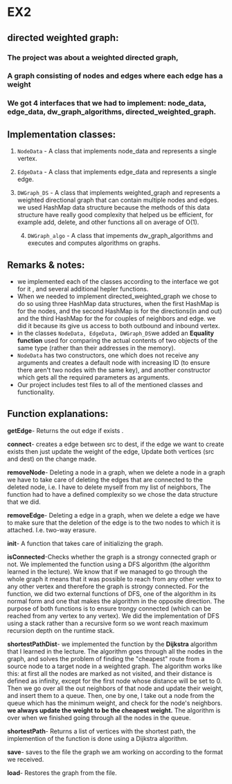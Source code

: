 # EX2
## directed  weighted graph:
### The project was about a weighted directed graph,
 ### A graph consisting of nodes and edges where each edge has a weight
### We got 4 interfaces that we had to implement: node_data, edge_data, dw_graph_algorithms, directed_weighted_graph.

## Implementation classes:

 1. `NodeData` - A class that implements node_data and represents a single vertex.
 2. `EdgeData` - A class that implements edge_data and represents a single edge.
 3. `DWGraph_DS` - A class that implements weighted_graph and represents a weighted directional graph that can contain multiple nodes and edges. we used HashMap data structure because the methods of this data structure have really good complexity that helped us be efficient, for example add, delete, and other functions all on average of O(1).
 
    4. `DWGraph_algo` - A class that impements dw_graph_algorithms and executes and computes algorithms on graphs.
    

## Remarks & notes:

 - we implemented each of the classes according to the interface we got for it , and several additional hepler functions.
 - When we needed to implement directed_weighted_graph we chose to do so using three HashMap data structures, when the first HashMap is for the nodes, and the second HashMap is for the directions(in and out) and the third HashMap for the for couples of neighbors and edge. we did it because its give us access to both outbound and inbound vertex. 
 - in the classes `NodeData, EdgeData, DWGraph_DS`we added an **Equality function** used for comparing the actual contents of two objects of the same type (rather than their addresses in the memory).
 - `NodeData` has two constructors, one which does not receive any arguments and creates a default node with increasing ID (to ensure there aren't two nodes with the same key), and another constructor which gets all the required parameters as arguments.
 - Our project includes test files to all of the mentioned classes and functionality.
## Function explanations:

**getEdge**- Returns the  out edge if exists .

**connect**- creates a edge between src to dest, if the edge we want to create exists then just update the weight of the edge, Update both vertices (src and dest) on the change made.

**removeNode**- Deleting a node in a graph, when we delete a node in a graph we have to take care of deleting the edges that are connected to the deleted node, i.e. I have to delete myself from my list of neighbors, The function had to have a defined complexity so we chose the data structure that we did.

**removeEdge**- Deleting a edge in a graph, when we delete a edge we have to make sure that the deletion of the edge is to the two nodes to which it is attached. I.e. two-way erasure.

**init**- A function that takes care of initializing the graph.

**isConnected**-Checks whether the graph is a strongy connected graph or not. We implemented the function using a DFS algorithm (the algorithm learned in the lecture). We know that if we managed to go through the whole graph it means that it was possible to reach from any other vertex to any other vertex and therefore the graph is  strongy connected. For the function, we did two external functions of DFS, one of the algorithm in its normal form and one that makes the algorithm in the opposite direction. The purpose of both functions is to ensure trongy connected (which can be reached from any vertex to any vertex).
We did the implementation of DFS using a stack rather than a recursive form so we wont reach maximum recursion depth on the runtime stack.

**shortestPathDist**- we implemented the function by the **Dijkstra** algorithm that I learned in the lecture. The algorithm goes through all the nodes in the graph, and solves the problem of finding the "cheapest" route from a source node to a target node in a weighted graph.
The algorithm works like this: at first all the nodes are marked as not visited, and their distance is defined as infinity, except for the first node whose distance will be set to 0. Then we go over all the out neighbors of that node and update their weight, and insert them to a queue.
Then, one by one, I take out a node from the queue which has the minimum weight, and check for the node's neighbors. **we always update the weight to be the cheapest weight.**
The algorithm is over when we finished going through all the nodes in the queue.

**shortestPath**- Returns a list of vertices with the shortest path, the implemention of the function is done using a Dijkstra algorithm.

**save**- saves to the file the graph we am working on according to the format we received.

**load**- Restores the graph from the file.
